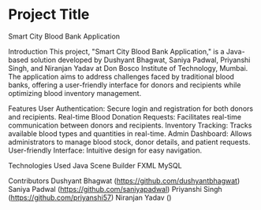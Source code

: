 # Project Title
Smart City Blood Bank Application

Introduction
This project, "Smart City Blood Bank Application," is a Java-based solution developed by Dushyant Bhagwat, Saniya Padwal, Priyanshi Singh, and Niranjan Yadav at Don Bosco Institute of Technology, Mumbai. The application aims to address challenges faced by traditional blood banks, offering a user-friendly interface for donors and recipients while optimizing blood inventory management.

Features
User Authentication: Secure login and registration for both donors and recipients.
Real-time Blood Donation Requests: Facilitates real-time communication between donors and recipients.
Inventory Tracking: Tracks available blood types and quantities in real-time.
Admin Dashboard: Allows administrators to manage blood stock, donor details, and patient requests.
User-friendly Interface: Intuitive design for easy navigation.

Technologies Used
Java
Scene Builder
FXML
MySQL

Contributors
Dushyant Bhagwat (https://github.com/dushyantbhagwat)
Saniya Padwal (https://github.com/saniyapadwal)
Priyanshi Singh (https://github.com/priyanshi57)
Niranjan Yadav ()
